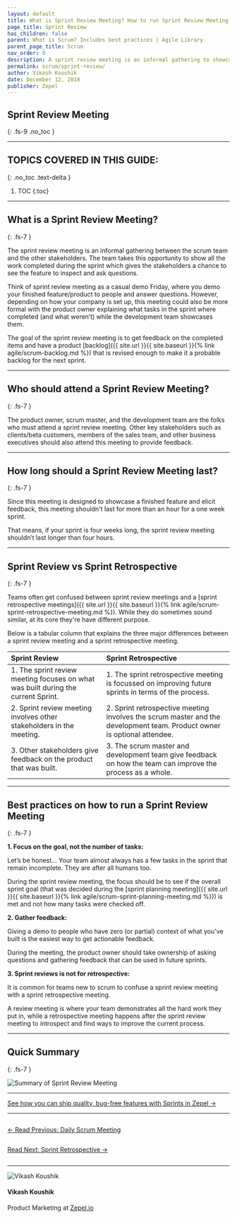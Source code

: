 ```yaml
---
layout: default
title: What is Sprint Review Meeting? How to run Sprint Review Meeting?
page_title: Sprint Review
has_children: false
parent: What is Scrum? Includes best practices | Agile Library
parent_page_title: Scrum
nav_order: 9
description: A sprint review meeting is an informal gathering to showcase what was achieved during the Sprint. Learn about sprint review meeting and the best practices to run it.
permalink: scrum/sprint-review/
author: Vikash Koushik
date: December 12, 2018
publisher: Zepel
---
```


## Sprint Review Meeting
{: .fs-9 .no_toc }

---

## TOPICS COVERED IN THIS GUIDE:
{: .no_toc .text-delta }

1. TOC
{:toc}

---

## What is a Sprint Review Meeting?
{: .fs-7 }

The sprint review meeting is an informal gathering between the scrum team and the other stakeholders. The team takes this opportunity to show all the work completed during the sprint which gives the stakeholders a chance to see the feature to inspect and ask questions. 

Think of sprint review meeting as a casual demo Friday, where you demo your finished feature/product to people and answer questions. However, depending on how your company is set up, this meeting could also be more formal with the product owner explaining what tasks in the sprint where completed (and what weren’t) while the development team showcases them.

The goal of the sprint review meeting is to get feedback on the completed items and have a product [backlog]({{ site.url }}{{ site.baseurl }}{% link agile/scrum-backlog.md %}) that is revised enough to make it a probable backlog for the next sprint.

---

## Who should attend a Sprint Review Meeting?
{: .fs-7 }

The product owner, scrum master, and the development team are the folks who must attend a sprint review meeting. Other key stakeholders such as clients/beta customers, members of the sales team, and other business executives should also attend this meeting to provide feedback.

---

## How long should a Sprint Review Meeting last?
{: .fs-7 }

Since this meeting is designed to showcase a finished feature and elicit feedback, this meeting shouldn't last for more than an hour for a one week sprint.

That means, if your sprint is four weeks long, the sprint review meeting shouldn’t last longer than four hours.

---

## Sprint Review vs Sprint Retrospective
{: .fs-7 }

Teams often get confused between sprint review meetings and a [sprint retrospective meetings]({{ site.url }}{{ site.baseurl }}{% link agile/scrum-sprint-retrospective-meeting.md %}). While they do sometimes sound similar, at its core they're have different purpose.

Below is a tabular column that explains the three major differences between a sprint review meeting and a sprint retrospective meeting.

| Sprint Review        | Sprint Retrospective          |
|:-------------|:------------------|
| 1. The sprint review meeting focuses on what was built during the current Sprint. | 1. The sprint retrospective meeting is focussed on improving future sprints in terms of the process. |
| 2. Sprint review meeting involves other stakeholders in the meeting. | 2. Sprint retrospective meeting involves the scrum master and the development team. Product owner is optional attendee. |
| 3. Other stakeholders give feedback on the product that was built. | 3. The scrum master and development team give feedback on how the team can improve the process as a whole. |

---

## Best practices on how to run a Sprint Review Meeting
{: .fs-7 }

**1. Focus on the goal, not the number of tasks:**

Let’s be honest… Your team almost always has a few tasks in the sprint that remain incomplete. They are after all humans too. 

During the sprint review meeting, the focus should be to see if the overall sprint goal (that was decided during the [sprint planning meeting]({{ site.url }}{{ site.baseurl }}{% link agile/scrum-sprint-planning-meeting.md %})) is met and not how many tasks were checked off.

**2. Gather feedback:**

Giving a demo to people who have zero (or partial) context of what you’ve built is the easiest way to get actionable feedback. 

During the meeting, the product owner should take ownership of asking questions and gathering feedback that can be used in future sprints.

**3. Sprint reviews is not for retrospective:**

It is common for teams new to scrum to confuse a sprint review meeting with a sprint retrospective meeting. 

A review meeting is where your team demonstrates all the hard work they put in, while a retrospective meeting happens after the sprint review meeting to introspect and find ways to improve the current process. 

---

## Quick Summary
{: .fs-7 }


![Summary of Sprint Review Meeting](/agile/assets/uploads/sprint-review-meeting.png)


---

<div class="highlight-row">
<div class="highlight-column">
<div class="highlight-card">
    <div class="highlight-container">
        <a href="https://zepel.io/features/sprints/?utm_source=agilelibrary&utm_medium=bottom-cta&utm_campaign=scrummeetings" target="_blank">
        <p class="highlight-card-title">See how you can ship quality, bug-free features with Sprints in Zepel  →</p>
        </a>    
    </div>
</div>
</div>
</div>

---

<div class="row">
<div class="column">
<div class="card">
  <div class="container">
    <a href="{{ site.url }}{{ site.baseurl }}{% link agile/scrum-daily-standup-meeting.md %}">
    <p class="card-title">←  Read Previous: Daily Scrum Meeting</p> 
    </a>
  </div>
</div>
</div>

<div class="column">
<div class="card">
  <div class="container">
    <a href="{{ site.url }}{{ site.baseurl }}{% link agile/scrum-sprint-retrospective-meeting.md %}">
    <p class="card-title">Read Next: Sprint Retrospective  →</p>
    </a>
  </div>
</div>
</div>
</div>

---

<div class="row">
  <div class="column">
    <div class="author-card">
      <img class="author-profile-image" src="/agile/assets/uploads/vikashkoushik.jpeg" alt="Vikash Koushik">
      <div class="author-card-content">
        <h4 class="author-card-name">Vikash Koushik</h4>
            <p>Product Marketing at <a href="https://zepel.io/">Zepel.io</a></p>
      </div>
    </div>
  </div>
</div>